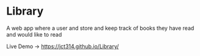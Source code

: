 # Library

A web app where a user and store and keep track of books they have read and would like to read

Live Demo -> https://jct314.github.io/Library/
